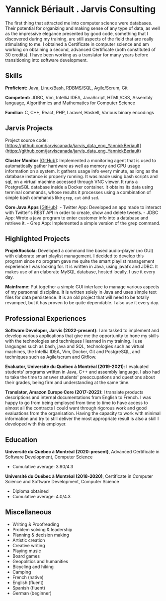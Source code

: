 # Yannick Bériault . Jarvis Consulting

The first thing that attracted me into computer science were databases. Their potential for organizing and making sense of any type of data, as well as the impressive elegance presented by good code, something that I discovered during my training, are still aspects of the field that are really stimulating to me. I obtained a Certificate in computer science and am working on obtaining a second, advanced Certificate (both constituted of 30 credits). I have been working as a translator for many years before transitioning into software development.

## Skills

**Proficient:** Java, Linux/Bash, RDBMS/SQL, Agile/Scrum, Git

**Competent:** JDBC, Vim, IntelliJ IDEA, JavaScript, HTML/CSS, Assembly language, Algorithmics and Mathematics for Computer Science

**Familiar:** C, C++, React, PHP, Laravel, Haskell, Various binary encodings

## Jarvis Projects

Project source code: [https://github.com/jarviscanada/jarvis_data_eng_YannickBeriault](https://github.com/jarviscanada/jarvis_data_eng_YannickBeriault)


**Cluster Monitor** [[GitHub](https://github.com/jarviscanada/jarvis_data_eng_YannickBeriault/tree/master/linux_sql)]: Implemented a monitoring agent that is used to automatically gather hardware as well as memory and CPU usage information on a system. It gathers usage info every minute, as long as the database instance is properly running. It was made using bash scripts and sql, on a virtual machine accessed through VNC viewer. It runs a PostgreSQL database inside a Docker container. It obtains its data using terminal commands, whose results it processes using a combination of simple bash commands like `grep`, `cut` and `sed`.

**Core Java Apps** [[GitHub](https://github.com/jarviscanada/jarvis_data_eng_YannickBeriault/tree/master/core_java)]: - Twitter App: Developed an app made to interact with Twitter's REST API in order to create, show and delete tweets. - JDBC App: Wrote a java program to enter customer info into a database and retrieve it. - Grep App: Implemented a simple version of the grep command.


## Highlighted Projects
**ProjekRockola**: Developed a command line based audio-player (no GUI) with elaborate smart playlist management. I decided to develop this program since no program gave me quite the smart playlist management experience I was looking for. It is written in Java, using javafx and JDBC. It makes use of an elaborate MySQL database, hosted locally. I use it every day.

**Mainframe**: Put together a simple GUI interface to manage various aspects of my personnal discipline. It is written solely in Java and uses simple text files for data persistence. It is an old project that will need to be totally revamped, but it has proven to be quite dependable. I also use it every day.


## Professional Experiences

**Software Developer, Jarvis (2022-present)**: I am tasked to implement and develop various applications that give me the opportunity to hone my skills with the technologies and techniques I learned in my training. I use languages such as bash, java and SQL, technologies such as virtual machines, the IntelliJ IDEA, Vim, Docker, Git and PostgreSQL, and techniques such as Agile/scrum and Gitflow.

**Evaluator, Université du Québec à Montréal (2019-2021)**: I evaluated students' programs written in Java, C++ and assembly language. I also had to take the time to answer students' preoccupations and questions about their grades, being firm and understanding at the same time.

**Translator, Amazon Europe Core (2017-2022)**: I translate products descriptions and internal documentations from English to French. I was happy to go from being employed from time to time to have access to almost all the contracts I could want through rigorous work and good evaluations from the organisation. Having the capacity to work with minimal information and try to still deliver the most appropriate result is also a skill I developed with this employer.


## Education
**Université du Québec à Montréal (2020-present)**, Advanced Certificate in Software Development, Computer Science
- Cumulative average: 3.90/4.3

**Université du Québec à Montréal (2018-2020)**, Certificate in Computer Science and Software Development, Computer Science
- Diploma obtained
- Cumulative average: 4.0/4.3


## Miscellaneous
- Writing & Proofreading
- Problem solving & leadership
- Planning & decision making
- Artistic creation
- Creative writing
- Playing music
- Board games
- Geopolitics and humanities
- Bicycling and hiking
- Camping
- French (native)
- English (fluent)
- Spanish (fluent)
- German (beginner)